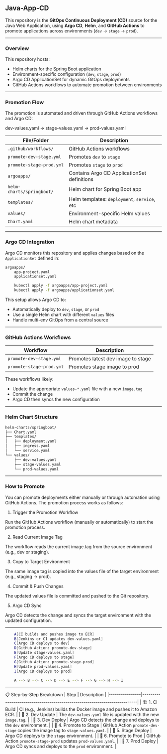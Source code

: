 ## Java-App-CD

This repository is the **GitOps Continuous Deployment (CD)** source for the Java Web Application, using **Argo CD**, **Helm**, and **GitHub Actions** to promote applications across environments (`dev` → `stage` → `prod`).

---

### Overview

This repository hosts:

- Helm charts for the Spring Boot application
- Environment-specific configuration (`dev`, `stage`, `prod`)
- Argo CD ApplicationSet for dynamic GitOps deployments
- GitHub Actions workflows to automate promotion between environments

---

### Promotion Flow

The promotion is automated and driven through GitHub Actions workflows and Argo CD:

dev-values.yaml → stage-values.yaml → prod-values.yaml


| File/Folder                     | Description                                  |
|--------------------------------|----------------------------------------------|
| `.github/workflows/`           | GitHub Actions workflows                     |
| `promote-dev-stage.yml`        | Promotes `dev` to `stage`                    |
| `promote-stage-prod.yml`       | Promotes `stage` to `prod`                   |
| `argoapps/`                    | Contains Argo CD ApplicationSet definitions  |
| `helm-charts/springboot/`      | Helm chart for Spring Boot app               |
| `templates/`                   | Helm templates: `deployment`, `service`, etc |
| `values/`                      | Environment-specific Helm values             |
| `Chart.yaml`                   | Helm chart metadata                          |

---

### Argo CD Integration

Argo CD monitors this repository and applies changes based on the `ApplicationSet` defined in:

```bash 
argoapps/
    app-project.yaml
    applicationset.yaml
```

```bash 
    kubectl apply -f argoapps/app-project.yaml 
    kubectl apply -f argoapps/applicationset.yaml
```

This setup allows Argo CD to:

- Automatically deploy to `dev`, `stage`, or `prod`
- Use a single Helm chart with different `values` files
- Handle multi-env GitOps from a central source

---

### GitHub Actions Workflows

| Workflow                     | Description                        |
|-----------------------------|------------------------------------|
| `promote-dev-stage.yml`     | Promotes latest dev image to stage |
| `promote-stage-prod.yml`    | Promotes stage image to prod       |

These workflows likely:
- Update the appropriate `values-*.yaml` file with a new `image.tag`
- Commit the change
- Argo CD then syncs the new configuration

---

### Helm Chart Structure

```bash
helm-charts/springboot/
├── Chart.yaml
├── templates/
│   ├── deployment.yaml
│   ├── ingress.yaml
│   └── service.yaml
└── values/
    ├── dev-values.yaml
    ├── stage-values.yaml
    └── prod-values.yaml
```

---
### How to Promote

You can promote deployments either manually or through automation using GitHub Actions. The promotion process works as follows:

1. Trigger the Promotion Workflow

Run the GitHub Actions workflow (manually or automatically) to start the promotion process.

2. Read Current Image Tag

The workflow reads the current image.tag from the source environment (e.g., dev or staging).

3. Copy to Target Environment

The same image tag is copied into the values file of the target environment (e.g., staging → prod).

4. Commit & Push Changes

The updated values file is committed and pushed to the Git repository.

5. Argo CD Sync

Argo CD detects the change and syncs the target environment with the updated configuration.

---
```bash 
    A[CI builds and pushes image to ECR]
    B[Jenkins or CI updates dev-values.yaml]
    C[Argo CD deploys to dev]
    D[GitHub Action: promote-dev-stage]
    E[Update stage-values.yaml]
    F[Argo CD deploys to stage]
    G[GitHub Action: promote-stage-prod]
    H[Update prod-values.yaml]
    I[Argo CD deploys to prod]

    A --> B --> C --> D --> E --> F --> G --> H --> I
```
---
📋 Step-by-Step Breakdown
| Step           | Description                                                               |
|----------------|---------------------------------------------------------------------------|
| 🏗️ 1. CI Build     | CI (e.g., Jenkins) builds the Docker image and pushes it to Amazon ECR.   |
| 📝 2. Dev Update   | The `dev-values.yaml` file is updated with the new `image.tag`.           |
| 🚀 3. Dev Deploy   | Argo CD detects the change and deploys to the `dev` environment.          |
| 🔄 4. Promote to Stage | GitHub Action `promote-dev-stage` copies the image tag to `stage-values.yaml`. |
| 🚀 5. Stage Deploy | Argo CD deploys to the `stage` environment.                               |
| 🔄 6. Promote to Prod  | GitHub Action `promote-stage-prod` updates `prod-values.yaml`.            |
| 🚀 7. Prod Deploy  | Argo CD syncs and deploys to the `prod` environment.                      |


```